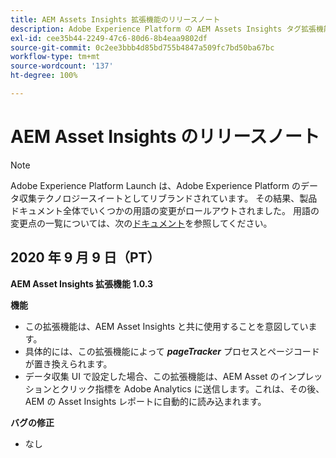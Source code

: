 ```yaml
---
title: AEM Assets Insights 拡張機能のリリースノート
description: Adobe Experience Platform の AEM Assets Insights タグ拡張機能に関する最新のリリースノートです。
exl-id: cee35b44-2249-47c6-80d6-8b4eaa9802df
source-git-commit: 0c2ee3bbb4d85bd755b4847a509fc7bd50ba67bc
workflow-type: tm+mt
source-wordcount: '137'
ht-degree: 100%

---
```


# AEM Asset Insights のリリースノート

>[!NOTE]
>
>Adobe Experience Platform Launch は、Adobe Experience Platform のデータ収集テクノロジースイートとしてリブランドされています。 その結果、製品ドキュメント全体でいくつかの用語の変更がロールアウトされました。 用語の変更点の一覧については、次の[ドキュメント](../../../term-updates.md)を参照してください。

## 2020 年 9 月 9 日（PT）

**AEM Asset Insights 拡張機能 1.0.3**

**機能**

- この拡張機能は、AEM Asset Insights と共に使用することを意図しています。
- 具体的には、この拡張機能によって ***pageTracker*** プロセスとページコードが置き換えられます。
- データ収集 UI で設定した場合、この拡張機能は、AEM Asset のインプレッションとクリック指標を Adobe Analytics に送信します。これは、その後、AEM の Asset Insights レポートに自動的に読み込まれます。

**バグの修正**

- なし
